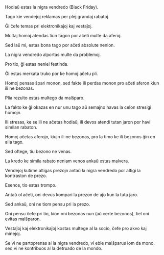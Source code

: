Hodiaŭ estas la nigra vendredo (Black Friday).

Tago kie vendejoj reklamas per plej grandaj rabatoj.

Ĝi ĉefe temas pri elektronikaĵoj kaj vestaĵoj.

Multaj homoj atendas tiun tagon por aĉeti multe da aferoj.

Sed laŭ mi, estas bona tago por aĉeti absolute nenion.

La nigra vendredo alportas multe da problemoj.

Pro tio, ĝi estas neniel festinda.

Ĝi estas merkata truko por ke homoj aĉetu pli.

Homoj pensas ŝpari monon, sed fakte ili perdas monon pro aĉeti aferon kiun ili ne bezonas.

Plia rezulto estas multego da malŝparo.

La fakto ke ĝi okazas en nur unu tago aŭ semajno havas la celon stresigi homojn.

Ili stresas, ke se ili ne aĉetas hodiaŭ, ili devos atendi tutan jaron por havi similan rabaton.

Homoj aĉetas aferojn, kiujn ili ne bezonas, pro la timo ke ili bezonos ĝin en alia tago.

Sed oftege, tiu bezono ne venas.

La kredo ke simila rabato neniam venos ankaŭ estas malvera.

Vendejoj kutime altigas prezojn antaŭ la nigra vendredo por altigi la kontraston de prezo.

Esence, tio estas trompo.

Antaŭ ol aĉeti, oni devus kompari la prezon de aĵo kun la tuta jaro.

Sed ankaŭ, oni ne tiom pensu pri la prezo.

Oni pensu ĉefe pri tio, kion oni bezonas nun (aŭ certe bezonos), tiel oni evitas malŝparon.

Vestaĵoj kaj elektronikaĵoj kostas multege al la socio, ĉefe pro akvo kaj minejoj.

Se vi ne partoprenas al la nigra vendredo, vi eble malŝparus iom da mono, sed vi ne kontribuos al la detruado de la mondo.


